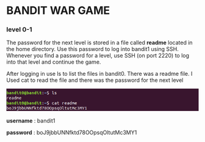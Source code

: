 # BANDIT WAR GAME

### level 0-1
The password for the next level is stored in a file called **readme** located in the home directory. Use this password to log into bandit1 using SSH. Whenever you find a password for a level, use SSH (on port 2220) to log into that level and continue the game.

After logging in use ls to list the files in bandit0. There was a readme file. I Used cat to read the file and there was the password for the next level 

![](/screenshot/bandit0-1.png)

**username** : bandit1

**password** : boJ9jbbUNNfktd78OOpsqOltutMc3MY1



